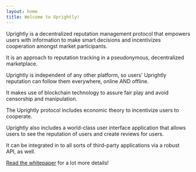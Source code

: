 ```yaml
---
layout: home
title: Welcome to Uprightly!
---
```


Uprightly is a decentralized reputation management protocol that empowers users with information to make smart decisions and incentivizes cooperation amongst market participants.

It is an approach to reputation tracking in a pseudonymous, decentralized marketplace.

Uprightly is independent of any other platform, so users' Uprightly reputation can follow them everywhere, online AND offline.

It makes use of blockchain technology to assure fair play and avoid censorship and manipulation.

The Uprightly protocol includes economic theory to incentivize users to cooperate.

Uprightly also includes a world-class user interface application that allows users to see the reputation of users and create reviews for users.

It can be integrated in to all sorts of third-party applications via a robust API, as well.

[Read the whitepaper](/docs/uprightly-whitepaper.pdf) for a lot more details!
